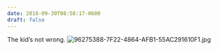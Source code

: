 ```yaml
---
date: 2018-09-30T08:58:17-0600
draft: false
---
```




The kid’s not wrong. ![96275388-7F22-4864-AFB1-55AC291610F1.jpg](http://ianwhitney.micro.blog/uploads/2018/d740ab1d7d.jpg)



